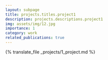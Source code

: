 ```yaml
---
layout: subpage
title: projects.titles.project1 
description: projects.descriptions.project1
img: assets/img/12.jpg
importance: 1
category: work
related_publications: true
---
```


[//]: # ({%- assign proj_title_size = site.translations[site.lang].projects.titles | size -%})

[//]: # ({%- assign proj_description_size = site.translations[site.lang].projects.descriptions | size -%})

[//]: # (<!-- pages/projects.md -->)

[//]: # (<div class="projects">)

[//]: # ()
[//]: # ({%- if proj_title_size > 0 -%})

[//]: # ()
[//]: # (<h1>{%- t page.title -%}</h1>)

[//]: # ({%- endif -%})

[//]: # ({%- if proj_description_size > 0 -%})

[//]: # (<p>{%- t page.description -%}</p>)

[//]: # (<br>)

[//]: # ({%- endif -%})

[//]: # (</div>)
{% translate_file _projects/1_project.md %}